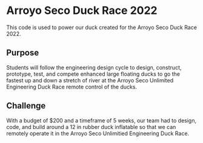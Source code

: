 # Arroyo Seco Duck Race 2022  

This code is used to power our duck created for the Arroyo Seco Duck Race 2022.  
## Purpose    
Students will follow the engineering design cycle to design, construct, prototype, test, and compete enhanced large floating ducks to go the fastest up and down a stretch of river at the Arroyo Seco Unlimited Engineering Duck Race remote control of the ducks.  
## Challenge  
With a budget of $200 and a timeframe of 5 weeks, our team had to design, code, and build around a 12 in rubber duck inflatable so that we can remotely operate it in the Arroyo Seco Unlimitied Engineering Duck Race.  
